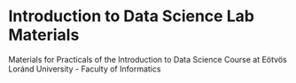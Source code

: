 # Introduction to Data Science Lab Materials
Materials for Practicals of the Introduction to Data Science Course at Eötvös Loránd University - Faculty of Informatics
